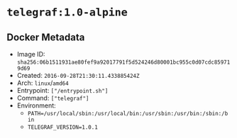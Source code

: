 # `telegraf:1.0-alpine`

## Docker Metadata

- Image ID: `sha256:06b1511931ae80fef9a92017791f5d524246d80001bc955c0d07cdc859719d69`
- Created: `2016-09-28T21:30:11.433885424Z`
- Arch: `linux`/`amd64`
- Entrypoint: `["/entrypoint.sh"]`
- Command: `["telegraf"]`
- Environment:
  - `PATH=/usr/local/sbin:/usr/local/bin:/usr/sbin:/usr/bin:/sbin:/bin`
  - `TELEGRAF_VERSION=1.0.1`
